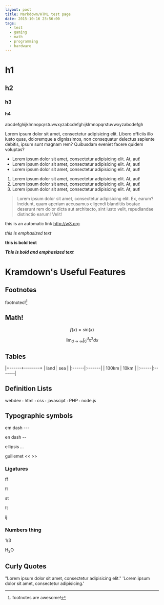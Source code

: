 ```yaml
---
layout: post
title: Markdown/HTML test page
date: 2015-10-16 23:56:00
tags:
  - test
  - gaming
  - math
  - programming
  - hardware
---
```


# h1

## h2

### h3

#### h4

abcde­fghijklmnopqrstu­vwxyz­abcde­fghijklmnopqrstu­vwxyz­abcde­fgh

Lorem ipsum dolor sit amet, consectetur adipisicing elit. Libero officiis illo iusto quas, doloremque a dignissimos, non consequatur delectus sapiente debitis, ipsum sunt magnam rem? Quibusdam eveniet facere quidem voluptas?

* Lorem ipsum dolor sit amet, consectetur adipisicing elit. At, aut!
* Lorem ipsum dolor sit amet, consectetur adipisicing elit. At, aut!
* Lorem ipsum dolor sit amet, consectetur adipisicing elit. At, aut!

1. Lorem ipsum dolor sit amet, consectetur adipisicing elit. At, aut!
2. Lorem ipsum dolor sit amet, consectetur adipisicing elit. At, aut!
3. Lorem ipsum dolor sit amet, consectetur adipisicing elit. At, aut!

> Lorem ipsum dolor sit amet, consectetur adipisicing elit. Ex, earum? Incidunt, quam aperiam accusamus eligendi blanditiis beatae deserunt rem dolor dicta aut architecto, sint iusto velit, repudiandae distinctio earum! Velit!

this is an automatic link <http://w3.org>

*this is emphasized text*

**this is bold text**

***This is bold and emphasized text***

# Kramdown's Useful Features

## Footnotes

footnoted![^1]

[^1]: footnotes are awesome!

## Math!

$$
f(x) = sin(x)
$$

$$
\lim_{d\to\infty}
\int_{0}^{d} x^2 dx
$$

## Tables

|+------+--------+
| land  | sea    |
|:------|:-------|
| 100km | 10km   |
|:------|:-------|

## Definition Lists

webdev
: html
: css
: javascipt
: PHP
: node.js

## Typographic symbols

em dash ---

en dash --

ellipsis ...

guillemet << >>

### Ligatures

ff

fi

st

ft

ij

### Numbers thing

1/3

H<sub>2</sub>O

## Curly Quotes

"Lorem ipsum dolor sit amet, consectetur adipisicing elit."
'Lorem ipsum dolor sit amet, consectetur adipisicing.'
